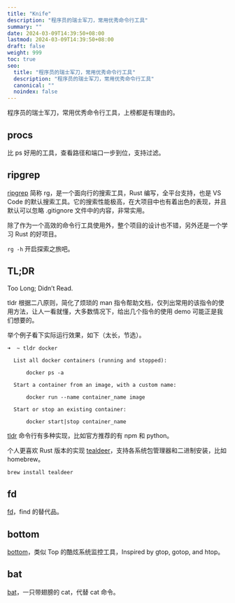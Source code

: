 ```yaml
---
title: "Knife"
description: "程序员的瑞士军刀，常用优秀命令行工具"
summary: ""
date: 2024-03-09T14:39:50+08:00
lastmod: 2024-03-09T14:39:50+08:00
draft: false
weight: 999
toc: true
seo:
  title: "程序员的瑞士军刀，常用优秀命令行工具"
  description: "程序员的瑞士军刀，常用优秀命令行工具"
  canonical: ""
  noindex: false
---
```


程序员的瑞士军刀，常用优秀命令行工具，上榜都是有理由的。

## procs

比 ps 好用的工具，查看路径和端口一步到位，支持过滤。

## ripgrep

[ripgrep](https://github.com/BurntSushi/ripgrep) 简称 rg，是一个面向行的搜索工具，Rust 编写，全平台支持，也是 VS Code 的默认搜索工具。它的搜索性能极高，在大项目中也有着出色的表现，并且默认可以忽略 .gitignore 文件中的内容，非常实用。

除了作为一个高效的命令行工具使用外，整个项目的设计也不错，另外还是一个学习 Rust 的好项目。

`rg -h` 开启探索之旅吧。

## TL;DR

Too Long; Didn’t Read.

tldr 根据二八原则，简化了烦琐的 man 指令帮助文档，仅列出常用的该指令的使用方法，让人一看就懂，大多数情况下，给出几个指令的使用 demo 可能正是我们想要的。

举个例子看下实际运行效果，如下（太长，节选）。

```console
➜  ~ tldr docker

  List all docker containers (running and stopped):

      docker ps -a

  Start a container from an image, with a custom name:

      docker run --name container_name image

  Start or stop an existing container:

      docker start|stop container_name

```

[tldr](https://github.com/tldr-pages/tldr) 命令行有多种实现，比如官方推荐的有 npm 和 python。

个人更喜欢 Rust 版本的实现 [tealdeer](https://github.com/dbrgn/tealdeer)，支持各系统包管理器和二进制安装，比如 homebrew。

```bash
brew install tealdeer
```

## fd

[fd](https://github.com/sharkdp/fd)，find 的替代品。

## bottom

[bottom](https://github.com/ClementTsang/bottom)，类似 Top 的酷炫系统监控工具，Inspired by gtop, gotop, and htop。

## bat

[bat](https://github.com/sharkdp/bat)，一只带翅膀的 cat，代替 cat 命令。
